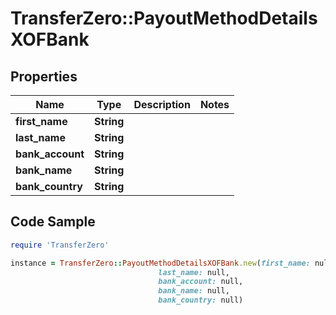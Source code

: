 # TransferZero::PayoutMethodDetailsXOFBank

## Properties

Name | Type | Description | Notes
------------ | ------------- | ------------- | -------------
**first_name** | **String** |  | 
**last_name** | **String** |  | 
**bank_account** | **String** |  | 
**bank_name** | **String** |  | 
**bank_country** | **String** |  | 

## Code Sample

```ruby
require 'TransferZero'

instance = TransferZero::PayoutMethodDetailsXOFBank.new(first_name: null,
                                 last_name: null,
                                 bank_account: null,
                                 bank_name: null,
                                 bank_country: null)
```



